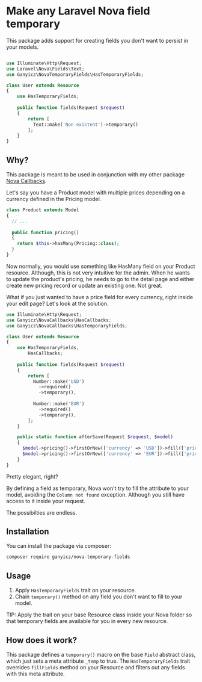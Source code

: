 # Make any Laravel Nova field temporary

This package adds support for creating fields you don't want to persist in your models.

```php

use Illuminate\Http\Request;
use Laravel\Nova\Fields\Text;
use Ganyicz\NovaTemporaryFields\HasTemporaryFields;

class User extends Resource
{
    use HasTemporaryFields;
    
    public function fields(Request $request)
    {
        return [
          Text::make('Non existent')->temporary()
        ];
    }
}
```

## Why?

This package is meant to be used in conjunction with my other package [Nova Callbacks](https://github.com/ganyicz/nova-callbacks).

Let's say you have a Product model with multiple prices depending on a currency defined in the Pricing model.

```php
class Product extends Model
{
  // ...
  
  public function pricing()
  {
    return $this->hasMany(Pricing::class);
  }
}
```

Now normally, you would use something like HasMany field on your Product resource. Although, this is not very intuitive for the admin. When he wants to update the product's pricing, he needs to go to the detail page and either create new pricing record or update an existing one. Not great. 

What if you just wanted to have a price field for every currency, right inside your edit page? Let's look at the solution.

```php
use Illuminate\Http\Request;
use Ganyicz\NovaCallbacks\HasCallbacks;
use Ganyicz\NovaCallbacks\HasTemporaryFields;

class User extends Resource
{
    use HasTemporaryFields,
        HasCallbacks;
    
    public function fields(Request $request)
    {
        return [
          Number::make('USD')
            ->required()
            ->temporary(),
            
          Number::make('EUR')
            ->required()
            ->temporary(),
        ];
    }

    public static function afterSave(Request $request, $model)
    {
      $model->pricing()->firstOrNew(['currency' => 'USD'])->fill(['price' => $request->input('USD')])->save();
      $model->pricing()->firstOrNew(['currency' => 'EUR'])->fill(['price' => $request->input('EUR')])->save();
    }
}
```

Pretty elegant, right?

By defining a field as temporary, Nova won't try to fill the attribute to your model, avoiding the `Column not found` exception. Although you still have access to it inside your request.

The possibilties are endless.

## Installation

You can install the package via composer:

```bash
composer require ganyicz/nova-temporary-fields
```

## Usage

1. Apply `HasTemporaryFields` trait on your resource. 
2. Chain `temporary()` method on any field you don't want to fill to your model.

TIP: Apply the trait on your base Resource class inside your Nova folder so that temporary fields are available for you in every new resource.

## How does it work?

This package defines a `temporary()` macro on the base `Field` abstract class, which just sets a meta attribute `_temp` to true.
The `HasTemporaryFields` trait overrides `fillFields` method on your Resource and filters out any fields with this meta attribute.
